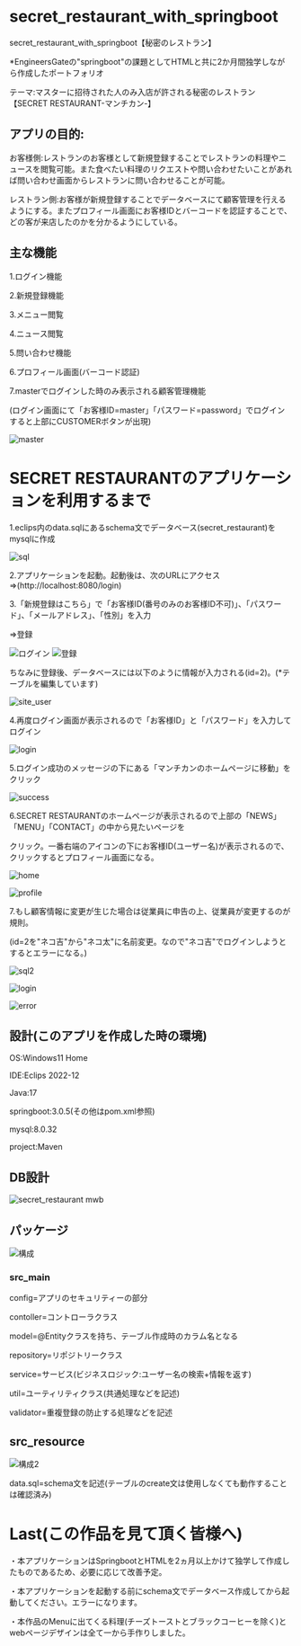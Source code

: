 # secret_restaurant_with_springboot

secret_restaurant_with_springboot【秘密のレストラン】

*EngineersGateの"springboot"の課題としてHTMLと共に2か月間独学しながら作成したポートフォリオ

テーマ:マスターに招待された人のみ入店が許される秘密のレストラン【SECRET RESTAURANT-マンチカン-】

## アプリの目的:

お客様側:レストランのお客様として新規登録することでレストランの料理やニュースを閲覧可能。また食べたい料理のリクエストや問い合わせたいことがあれば問い合わせ画面からレストランに問い合わせることが可能。

レストラン側:お客様が新規登録することでデータベースにて顧客管理を行えるようにする。またプロフィール画面にお客様IDとバーコードを認証することで、
どの客が来店したのかを分かるようにしている。

## 主な機能

1.ログイン機能

2.新規登録機能

3.メニュー閲覧

4.ニュース閲覧

5.問い合わせ機能

6.プロフィール画面(バーコード認証)

7.masterでログインした時のみ表示される顧客管理機能

(ログイン画面にて「お客様ID=master」「パスワード=password」でログインすると上部にCUSTOMERボタンが出現)

![master](https://github.com/Miho-S-1998/secret_restaurant_with_springboot/assets/122101928/f6d89c14-2e25-4706-8497-8f05ad0a6c9f)

# SECRET RESTAURANTのアプリケーションを利用するまで

1.eclips内のdata.sqlにあるschema文でデータベース(secret_restaurant)をmysqlに作成

![sql](https://github.com/Miho-S-1998/secret_restaurant_with_springboot/assets/122101928/de6c3b28-fd4b-4992-bd4a-d10b34789a50)


2.アプリケーションを起動。起動後は、次のURLにアクセス⇒(http://localhost:8080/login)

3.「新規登録はこちら」で「お客様ID(番号のみのお客様ID不可)」、「パスワード」、「メールアドレス」、「性別」を入力

⇒登録

![ログイン](https://github.com/Miho-S-1998/secret_restaurant_with_springboot/assets/122101928/0e56b5c0-02e5-4bb0-8c27-7c1aa188b8b8)
![登録](https://github.com/Miho-S-1998/secret_restaurant_with_springboot/assets/122101928/573886fc-0aac-4d8c-8756-3d9e8278403b)

ちなみに登録後、データベースには以下のように情報が入力される(id=2)。(*テーブルを編集しています)

![site_user](https://github.com/Miho-S-1998/secret_restaurant_with_springboot/assets/122101928/f0d856aa-eea5-4a8c-8b16-33dc24078169)




4.再度ログイン画面が表示されるので「お客様ID」と「パスワード」を入力してログイン

![login](https://github.com/Miho-S-1998/secret_restaurant_with_springboot/assets/122101928/eb85c99a-32e0-4585-92e4-1526af4fc0e9)


5.ログイン成功のメッセージの下にある「マンチカンのホームページに移動」をクリック

![success](https://github.com/Miho-S-1998/secret_restaurant_with_springboot/assets/122101928/9463592c-52ed-48f4-830c-d0b8644f6bb3)


6.SECRET RESTAURANTのホームページが表示されるので上部の「NEWS」「MENU」「CONTACT」の中から見たいページを

クリック。一番右端のアイコンの下にお客様ID(ユーザー名)が表示されるので、クリックするとプロフィール画面になる。

![home](https://github.com/Miho-S-1998/secret_restaurant_with_springboot/assets/122101928/c8d11c92-bf7b-4e0e-ac09-3cbc753cf416)

![profile](https://github.com/Miho-S-1998/secret_restaurant_with_springboot/assets/122101928/847f7f07-d3eb-4298-a145-cc5653e0d2f1)

7.もし顧客情報に変更が生じた場合は従業員に申告の上、従業員が変更するのが規則。

(id=2を"ネコ吉"から"ネコ太"に名前変更。なので"ネコ吉"でログインしようとするとエラーになる。)

![sql2](https://github.com/Miho-S-1998/secret_restaurant_with_springboot/assets/122101928/2299fd3a-bfe2-41f8-b325-9abe0362bfd2)

![login](https://github.com/Miho-S-1998/secret_restaurant_with_springboot/assets/122101928/10c88cd1-eb8c-444e-b65a-8c911519bdf1)

![error](https://github.com/Miho-S-1998/secret_restaurant_with_springboot/assets/122101928/e184e412-6fdd-4589-b182-4a001ccfed30)

## 設計(このアプリを作成した時の環境)

OS:Windows11 Home

IDE:Eclips 2022-12

Java:17

springboot:3.0.5(その他はpom.xml参照)

mysql:8.0.32

project:Maven

## DB設計

![secret_restaurant mwb](https://github.com/Miho-S-1998/secret_restaurant_with_springboot/assets/122101928/9fa652f6-505d-4c96-983c-783bd8ebac57)


## パッケージ

![構成](https://github.com/Miho-S-1998/secret_restaurant_with_springboot/assets/122101928/f4826893-980f-4854-8707-868b5e278f31)

### src_main

config=アプリのセキュリティーの部分

contoller=コントローラクラス

model=@Entityクラスを持ち、テーブル作成時のカラム名となる

repository=リポジトリークラス

service=サービス(ビジネスロジック:ユーザー名の検索+情報を返す)

util=ユーティリティクラス(共通処理などを記述)

validator=重複登録の防止する処理などを記述

## src_resource

![構成2](https://github.com/Miho-S-1998/secret_restaurant_with_springboot/assets/122101928/2a708eb6-7f51-4f3b-bb29-da5672cfa435)


data.sql=schema文を記述(テーブルのcreate文は使用しなくても動作することは確認済み)

# Last(この作品を見て頂く皆様へ)

・本アプリケーションはSpringbootとHTMLを2ヵ月以上かけて独学して作成したものであるため、必要に応じて改善予定。

・本アプリケーションを起動する前にschema文でデータベース作成してから起動してください。エラーになります。

・本作品のMenuに出てくる料理(チーズトーストとブラックコーヒーを除く)とwebページデザインは全て一から手作りしました。
